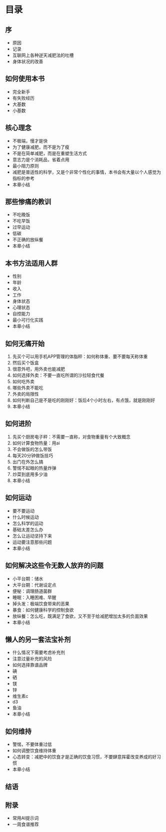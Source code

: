 # 目录

## 序
- 原因
- 记录
- 互联网上各种逆天减肥法的吐槽
- 身体状况的改善

## 如何使用本书
- 完全新手
- 有失败经历
- 大基数
- 小基数

## 核心理念
- 不极端，慢才是快
- 为了健康减肥，而不是为了瘦
- 不是在简单减肥，而是在重塑生活方式
- 意志力是个消耗品，省着点用
- 最小阻力原则
- 减肥是普适性的科学，又是个非常个性化的事情，本书会有大量以个人感觉为指标的参考
- 本章小结

## 那些惨痛的教训
- 不吃晚饭
- 不吃早饭
- 过早运动
- 低碳
- 不正确的放纵餐
- 本章小结

## 本书方法适用人群
- 性别
- 年龄
- 收入
- 工作
- 身体状态
- 心理状态
- 自控能力
- 最小可行化实践
- 本章小结

## 如何无痛开始
1. 先买个可以用手机APP管理的体脂秤：如何称体重、要不要每天称体重
2. 然后买个饭盒
3. 很意外吧，用外卖也能减肥
4. 如何选择外卖：不要一直吃所谓的沙拉轻食代餐
5. 如何吃外卖
6. 哪些外卖不能吃
7. 外卖的局限性
8. 如何判断自己是不是吃的刚刚好：饭后4个小时左右，有点饿，就是刚刚好
9. 本章小结

## 如何进阶
1. 先买个厨房电子秤：不需要一直称，对食物重量有个大致概念
2. 如何计算食物热量：用ai
3. 不会做饭的怎么带饭
4. 每天20分钟做饭技巧
5. 出门在外怎么搞
6. 警惕不起眼的热量炸弹
7. 炒菜到底用多少油
8. 本章小结

## 如何运动
- 要不要运动
- 什么时候运动
- 怎么科学的运动
- 基础太差怎么办
- 怎么让运动坚持下来
- 运动要注意那些问题
- 本章小结

## 如何解决这些令无数人放弃的问题
- 小平台期：储水
- 大平台期：代谢设定点
- 便秘：调理肠道菌群
- 睡眠：入睡困难、早醒
- 掉头发：极端饮食带来的恶果
- 暴食：如何健康科学的控制食欲
- 放纵餐：怎么吃，既满足了食欲，又不至于给减肥增加太多的负面效果
- 本章小结

## 懒人的另一套法宝补剂
- 什么情况下需要考虑补充剂
- 注意过量补充的风险
- 如何选择靠谱品牌
- 碘
- 硒
- 镁
- 锌
- 维生素c
- d3
- 鱼油
- 本章小结

## 如何维持
- 警惕，不要体重过低
- 如何调整饮食维持体重
- 心态转变：减肥中的饮食才是正确的饮食习惯，不要肆意挥霍改变养成的好习惯
- 本章小结

## 结语

## 附录
- 常用AI提示词
- 一周食谱推荐
    